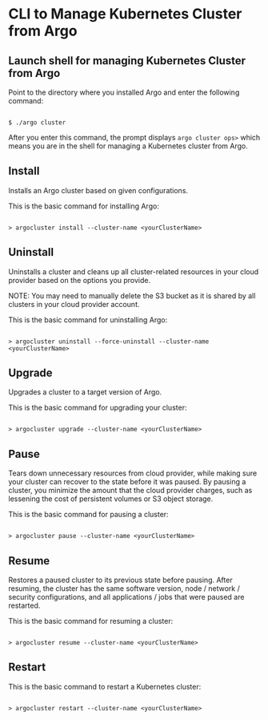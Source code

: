 # CLI to Manage Kubernetes Cluster from Argo


## Launch shell for managing Kubernetes Cluster from Argo

Point to the directory where you installed Argo and enter the following command:

 ```

 $ ./argo cluster

 ```

After you enter this command, the prompt displays `argo cluster ops>` which means you are in the shell for managing a Kubernetes cluster from Argo.

## <a name="InstallCmdOptions"></a>Install

Installs an Argo cluster based on given configurations.
<!--from Harry; After the cluster is installed, Argo generates an initial access credential and creates an Argo CLI configuration file, which is named as "<cluster-name>-<cluster-id>".-->
This is the basic command for installing Argo:

```

> argocluster install --cluster-name <yourClusterName>

```


## <a name="UninstallCmdOptions"></a>Uninstall

Uninstalls a cluster and cleans up all cluster-related resources in your cloud provider based on the options you provide.

NOTE: You may need to manually delete the S3 bucket as it is shared by all clusters in your cloud provider account.

This is the basic command for uninstalling Argo:


```

> argocluster uninstall --force-uninstall --cluster-name <yourClusterName>

```

## <a name="UpgradeCmdOptions"></a>Upgrade

Upgrades a cluster to a target version of Argo. 

<!--from Harry; Currently some important software, i.e. Kubernetes binaries, Kubernetes salt come with the cluster manager container from where you runs the install. You can set the Argo service software namespace / version through exporting environment variables.-->

This is the basic command for upgrading your cluster:

```

> argocluster upgrade --cluster-name <yourClusterName>

```


## <a name="PauseCmdOptions"></a>Pause

Tears down unnecessary resources from cloud provider, while making sure your cluster can recover to the state before it was paused. By pausing a cluster, you minimize the amount that the cloud provider charges, such as lessening the cost of persistent volumes or S3 object storage. 

This is the basic command for pausing a cluster:

```

> argocluster pause --cluster-name <yourClusterName>

```

## <a name="ResumeCmdOptions"></a>Resume

Restores a paused cluster to its previous state before pausing. After resuming, the cluster has the same software version, node / network / security configurations, and all applications / jobs that were paused are restarted.

This is the basic command for resuming a cluster:

```

> argocluster resume --cluster-name <yourClusterName>

```

## Restart

This is the basic command to restart a Kubernetes cluster:

```

> argocluster restart --cluster-name <yourClusterName>

```
